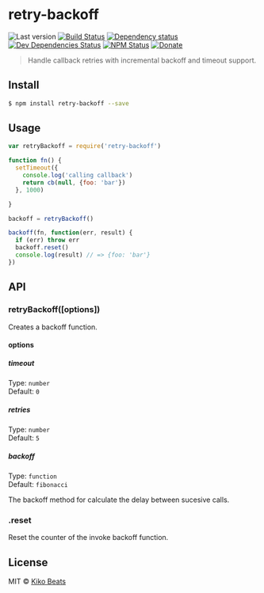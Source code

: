 # retry-backoff

![Last version](https://img.shields.io/github/tag/Kikobeats/retry-backoff.svg?style=flat-square)
[![Build Status](https://img.shields.io/travis/Kikobeats/retry-backoff/master.svg?style=flat-square)](https://travis-ci.org/Kikobeats/retry-backoff)
[![Dependency status](https://img.shields.io/david/Kikobeats/retry-backoff.svg?style=flat-square)](https://david-dm.org/Kikobeats/retry-backoff)
[![Dev Dependencies Status](https://img.shields.io/david/dev/Kikobeats/retry-backoff.svg?style=flat-square)](https://david-dm.org/Kikobeats/retry-backoff#info=devDependencies)
[![NPM Status](https://img.shields.io/npm/dm/retry-backoff.svg?style=flat-square)](https://www.npmjs.org/package/retry-backoff)
[![Donate](https://img.shields.io/badge/donate-paypal-blue.svg?style=flat-square)](https://paypal.me/Kikobeats)

> Handle callback retries with incremental backoff and timeout support.

## Install

```bash
$ npm install retry-backoff --save
```

## Usage

```js
var retryBackoff = require('retry-backoff')

function fn() {
  setTimeout({
    console.log('calling callback')
    return cb(null, {foo: 'bar'})
  }, 1000)

}

backoff = retryBackoff()

backoff(fn, function(err, result) {
  if (err) throw err
  backoff.reset()
  console.log(result) // => {foo: 'bar'}
})
```

## API

### retryBackoff([options])

Creates a backoff function.

#### options

##### timeout

Type: `number`</br>
Default: `0`

##### retries

Type: `number`</br>
Default: `5`

##### backoff

Type: `function`</br>
Default: `fibonacci`

The backoff method for calculate the delay between sucesive calls.

### .reset

Reset the counter of the invoke backoff function.

## License

MIT © [Kiko Beats](http://kikobeats.com)
